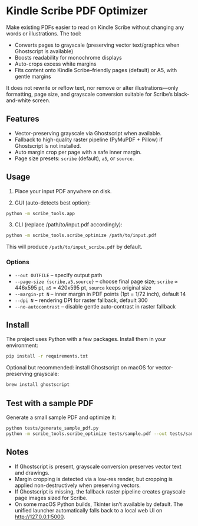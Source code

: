 # Kindle Scribe PDF Optimizer

Make existing PDFs easier to read on Kindle Scribe without changing any words or illustrations. The tool:

- Converts pages to grayscale (preserving vector text/graphics when Ghostscript is available)
- Boosts readability for monochrome displays
- Auto-crops excess white margins
- Fits content onto Kindle Scribe–friendly pages (default) or A5, with gentle margins

It does not rewrite or reflow text, nor remove or alter illustrations—only formatting, page size, and grayscale conversion suitable for Scribe’s black-and-white screen.

## Features
- Vector-preserving grayscale via Ghostscript when available.
- Fallback to high-quality raster pipeline (PyMuPDF + Pillow) if Ghostscript is not installed.
- Auto margin crop per page with a safe inner margin.
- Page size presets: `scribe` (default), `a5`, or `source`.

## Usage

1) Place your input PDF anywhere on disk. 

2) GUI (auto-detects best option):

```bash
python -m scribe_tools.app
```

3) CLI (replace /path/to/input.pdf accordingly):

```bash
python -m scribe_tools.scribe_optimize /path/to/input.pdf
```

This will produce `/path/to/input_scribe.pdf` by default.

### Options
- `--out OUTFILE` – specify output path
- `--page-size {scribe,a5,source}` – choose final page size; `scribe` ≈ 446x595 pt, `a5` = 420x595 pt, `source` keeps original size
- `--margin-pt N` – inner margin in PDF points (1pt = 1/72 inch), default 14
- `--dpi N` – rendering DPI for raster fallback, default 300
- `--no-autocontrast` – disable gentle auto-contrast in raster fallback

## Install

The project uses Python with a few packages. Install them in your environment:

```bash
pip install -r requirements.txt
```

Optional but recommended: install Ghostscript on macOS for vector-preserving grayscale:

```bash
brew install ghostscript
```

## Test with a sample PDF
Generate a small sample PDF and optimize it:

```bash
python tests/generate_sample_pdf.py
python -m scribe_tools.scribe_optimize tests/sample.pdf --out tests/sample_scribe.pdf
```

## Notes
- If Ghostscript is present, grayscale conversion preserves vector text and drawings.
- Margin cropping is detected via a low-res render, but cropping is applied non-destructively when preserving vectors.
- If Ghostscript is missing, the fallback raster pipeline creates grayscale page images sized for Scribe.
- On some macOS Python builds, Tkinter isn’t available by default. The unified launcher automatically falls back to a local web UI on http://127.0.0.1:5000.
